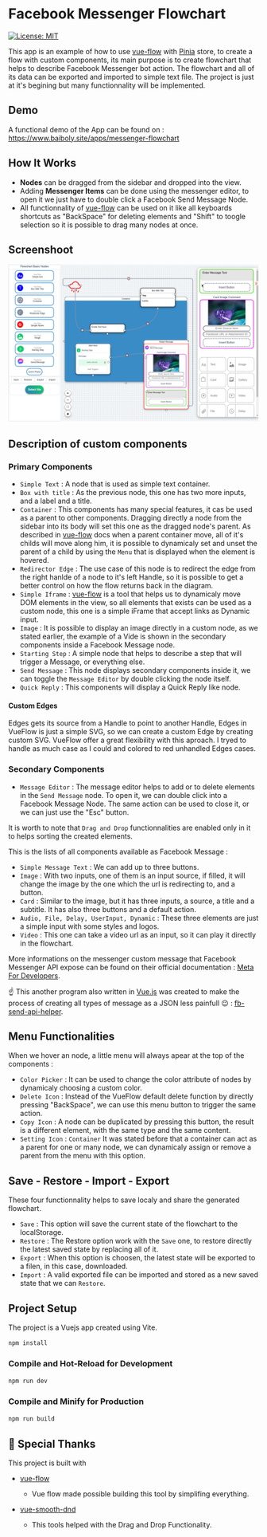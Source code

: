 # Facebook Messenger Flowchart
[![License: MIT](https://img.shields.io/badge/License-MIT-yellow.svg)](https://opensource.org/licenses/MIT)

This app is an example of how to use [vue-flow](https://github.com/bcakmakoglu/vue-flow) with [Pinia](https://pinia.vuejs.org/) store, to create a flow with custom components, its main purpose is to create
flowchart that helps to describe Facebook Messenger bot action. The flowchart and all of its data can be exported and imported to simple text file. The project is just at it's begining but many functionnality will be implemented.

## Demo
A functional demo of the App can be found on : 
https://www.baiboly.site/apps/messenger-flowchart

## How It Works

- **Nodes** can be dragged from the sidebar and dropped into the view.
- Adding **Messenger Items** can be done using the messenger editor, to open it we just have to double click a Facebook Send Message Node.
- All functionnality of [vue-flow](https://github.com/bcakmakoglu/vue-flow) can be used on it like all keyboards shortcuts as "BackSpace" for deleting elements and "Shift" to toogle selection so it is possible to drag many nodes at once.

## Screenshoot

![](./public/screenshoot.png)

## Description of custom components
### Primary Components

* `Simple Text` : A node that is used as simple text container.
* `Box with title` : As the previous node, this one has two more inputs, and a label and a title.
* `Container` : This components has many special features, it cas be used as a parent to other components. Dragging directly a node from the sidebar into its body will set this one as the dragged node's parent. As described in [vue-flow](https://github.com/bcakmakoglu/vue-flow) docs when a parent container move, all of it's childs will move along him, it is possible to dynamicaly set and unset the parent of a child by using the `Menu` that is displayed when the element is hovered.
* `Redirector Edge` : The use case of this node is to redirect the edge from the right hanlde of a node to it's left Handle, so it is possible to get a better control on how the flow returns back in the diagram.
* `Simple Iframe` : [vue-flow](https://github.com/bcakmakoglu/vue-flow) is a tool that helps us to dynamicaly move DOM elements in the view, so all elements that exists can be used as a custom node, this one is a simple iFrame that accept links as Dynamic input.
* `Image` : It is possible to display an image directly in a custom node, as we stated earlier, the example of a Vide is shown in the secondary components inside a Facebook Message node.
* `Starting Step` : A simple node that helps to describe a step that will trigger a Message, or everything else.
* `Send Message` : This node displays secondary components inside it, we can toggle the `Message Editor` by double clicking the node itself.
* `Quick Reply` : This components will display a Quick Reply like node.

#### Custom Edges
  Edges gets its source from a Handle to point to another Handle, Edges in VueFlow is just a simple SVG, so we can create a custom Edge by creating custom SVG. VueFlow offer a great flexibility with this aproach. I tryed to handle as much case as I could and colored to red unhandled Edges cases.

### Secondary Components
* `Message Editor` : The message editor helps to add or to delete elements in the `Send Message` node. To open it, we can double click into a Facebook Message Node. The same action can be used to close it, or we can just use the "Esc" button.

It is worth to note that `Drag and Drop` functionnalities are enabled only in it to helps sorting the created elements. 

This is the lists of all components available as Facebook Message : 

  - `Simple Message Text` : We can add up to three buttons. 
  - `Image` : With two inputs, one of them is an input source, if filled, it will change the image by the one which the url is redirecting to, and a button.
  - `Card` : Similar to the image, but it has three inputs, a source, a title and a subtitle. It has also three buttons and a default action.
  - `Audio, File, Delay, UserInput, Dynamic` : These three elements are just a simple input with some styles and logos.
  - `Video` : This one can take a video url as an input, so it can play it directly in the flowchart.

More informations on the messenger custom message that Facebook Messenger API expose can be found on their official documentation : 
[Meta For Developers](https://developers.facebook.com/docs/messenger-platform/reference/send-api/).

:point_up: This another program also written in [Vue.js](https://vuejs.org/) was created to make the process of creating all types of message as a JSON less painfull :wink: : [fb-send-api-helper](https://github.com/MJaonary/fb-send-api-helper).

## Menu Functionalities
When we hover an node, a little menu will always apear at the top of the components :

* `Color Picker` : It can be used to change the color attribute of nodes by dynamicaly choosing a custom color.
* `Delete Icon` : Instead of the VueFlow default delete function by directly pressing "BackSpace", we can use this menu button to trigger the same action.
* `Copy Icon` : A node can be duplicated by pressing this button, the result is a different element, with the same type and the same content.
* `Setting Icon` : `Container` It was stated before that a container can act as a parent for one or many node, we can dynamicaly assign or remove a parent from the menu with this option.

## Save - Restore - Import - Export
These four functionnality helps to save localy and share the generated flowchart.
* `Save` : This option will save the current state of the flowchart to the localStorage.
* `Restore` : The Restore option work with the `Save` one, to restore directly the latest saved state by replacing all of it.
* `Export` : When this option is choosen, the latest state will be exported to a filen, in this case, downloaded.
* `Import` : A valid exported file can be imported and stored as a new saved state that we can `Restore`.

## Project Setup

The project is a Vuejs app created using Vite.

```sh
npm install
```

### Compile and Hot-Reload for Development

```sh
npm run dev
```

### Compile and Minify for Production

```sh
npm run build
```

## 💝 Special Thanks

This project is built with

- [vue-flow](https://github.com/bcakmakoglu/vue-flow)
  - Vue flow made possible building this tool by simplifing everything.

- [vue-smooth-dnd](https://github.com/kutlugsahin/vue-smooth-dnd)
  - This tools helped with the Drag and Drop Functionality. 
